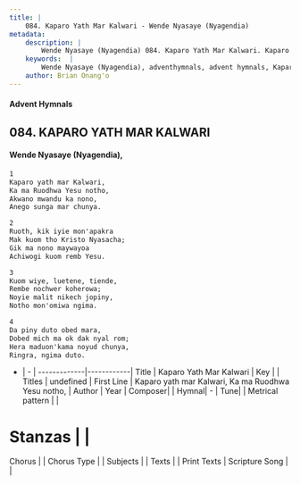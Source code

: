 ```yaml
---
title: |
    084. Kaparo Yath Mar Kalwari - Wende Nyasaye (Nyagendia)
metadata:
    description: |
        Wende Nyasaye (Nyagendia) 084. Kaparo Yath Mar Kalwari. Kaparo yath mar Kalwari, Ka ma Ruodhwa Yesu notho, Akwano mwandu ka nono, Anego sunga mar chunya.  
    keywords:  |
        Wende Nyasaye (Nyagendia), adventhymnals, advent hymnals, Kaparo Yath Mar Kalwari, Kaparo yath mar Kalwari, Ka ma Ruodhwa Yesu notho,. 
    author: Brian Onang'o
---
```


#### Advent Hymnals
## 084. KAPARO YATH MAR KALWARI
####  Wende Nyasaye (Nyagendia),

```txt
1
Kaparo yath mar Kalwari,
Ka ma Ruodhwa Yesu notho,
Akwano mwandu ka nono,
Anego sunga mar chunya.

2
Ruoth, kik iyie mon'apakra
Mak kuom tho Kristo Nyasacha;
Gik ma nono maywayoa
Achiwogi kuom remb Yesu.

3
Kuom wiye, luetene, tiende,
Rembe nochwer koherowa;
Noyie malit nikech jopiny,
Notho mon'omiwa ngima.

4
Da piny duto obed mara,
Dobed mich ma ok dak nyal rom;
Hera maduon'kama noyud chunya, 
Ringra, ngima duto.

```

- |   -  |
-------------|------------|
Title | Kaparo Yath Mar Kalwari |
Key |  |
Titles | undefined |
First Line | Kaparo yath mar Kalwari, Ka ma Ruodhwa Yesu notho, |
Author | 
Year | 
Composer| |
Hymnal|  - |
Tune|  |
Metrical pattern | |
# Stanzas |  |
Chorus |  |
Chorus Type |  |
Subjects | |
Texts |  |
Print Texts | 
Scripture Song |  |
    
